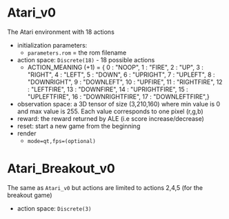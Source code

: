 
# Atari_v0

The Atari environment with 18 actions

* initialization parameters:
  * `parameters.rom` = the rom filename
* action space: `Discrete(18)` - 18 possible actions 
  * ACTION_MEANING (+1) = {  0 : "NOOP",    1 : "FIRE",    2 : "UP",    3 : "RIGHT",    4 : "LEFT",    5 : "DOWN",    6 : "UPRIGHT",    7 : "UPLEFT",    8 : "DOWNRIGHT",    9 : "DOWNLEFT",    10 : "UPFIRE",    11 : "RIGHTFIRE",    12 : "LEFTFIRE",    13 : "DOWNFIRE",    14 : "UPRIGHTFIRE",    15 : "UPLEFTFIRE",    16 : "DOWNRIGHTFIRE",    17 : "DOWNLEFTFIRE",}
* observation space: a 3D tensor of size (3,210,160) where min value is 0 and max value is 255. Each value corresponds to one pixel (r,g,b)
* reward: the reward returned by ALE (i.e score increase/decrease)
* reset: start a new game from the beginning
* render
  * `mode=qt,fps=(optional)`

# Atari_Breakout_v0

The same as `Atari_v0` but actions are limited to actions 2,4,5 (for the breakout game)
* action space: `Discrete(3)`

 
